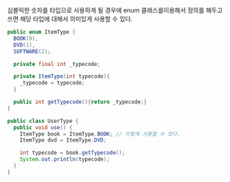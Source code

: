 심볼릭한 숫자를 타입으로 사용하게 될 경우에 enum 클래스를이용해서 정의를 해두고 쓰면 해당 타입에 대해서 의미있게 사용할 수 있다. 

```java
public enum ItemType {
  BOOK(0),
  DVD(1),
  SOFTWARE(2);

  private final int _typecode;

  private ItemType(int typecode){
    _typecode = typecode;
  }

  public int getTypecode(){return _typecode;}
}
```


```java
public class UserType {
  public void use() {
    ItemType book = ItemType.BOOK; // 이렇게 사용할 수 있다.
    ItemType dvd = ItemType.DVD;

    int typecode = book.getTypecode();
    System.out.println(typecode);
  }
}
```